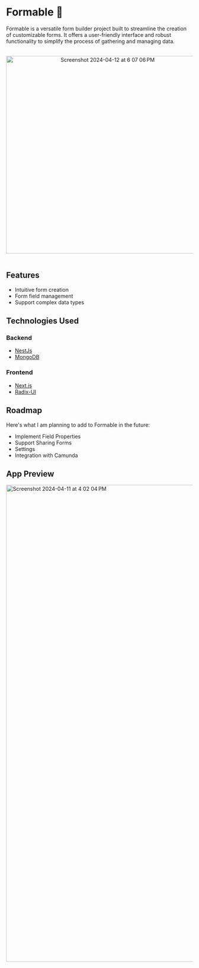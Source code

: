 # Formable 👾

Formable is a versatile form builder project built to streamline the creation of customizable forms. It offers a
user-friendly interface and robust functionality to simplify the process of gathering and managing data.

<br>
<div style="text-align:center">
<img width="532" alt="Screenshot 2024-04-12 at 6 07 06 PM" src="https://github.com/ITManZero/formable/assets/73588285/48ea2ce3-c3f8-4c4f-8eb0-5abfe17675ad">
</div>
<br>

## Features

- Intuitive form creation
- Form field management
- Support complex data types

## Technologies Used

### Backend

- [NestJs](https://nestjs.com/)
- [MongoDB](https://www.mongodb.com/)

### Frontend

- [Next.js](https://nextjs.org/)
- [Radix-UI](https://radix-ui.com/)

## Roadmap

Here's what I am planning to add to Formable in the future:

- Implement Field Properties
- Support Sharing Forms
- Settings
- Integration with Camunda

## App Preview

<img width="1284" alt="Screenshot 2024-04-11 at 4 02 04 PM" src="https://github.com/ITManZero/formable/assets/73588285/16a0e071-b351-42bc-b871-b7128a7f9a0b">